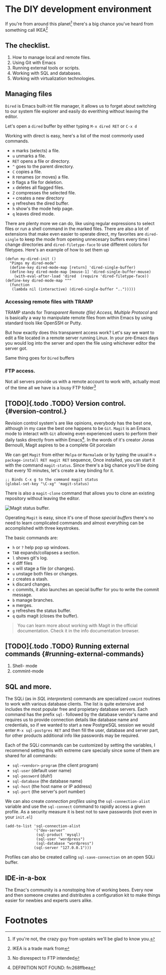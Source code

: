 The DIY development environment
===============================

If you\'re from around this planet[^1] there\'s a big chance you\'ve
heard from something call IKEA[^2]

The checklist.
--------------

1.  How to manage local and remote files.
2.  Using Git with Emacs
3.  Running external tools or scripts.
4.  Working with SQL and databases.
5.  Working with virtualization technologies.

Managing files
--------------

`Dired` is Emacs built-int file manager, it allows us to forget about
switching to our system file explorer and easily do everithing without
leaving the editor.

Let\'s open a `dired` buffer by either typing `M-x dired RET` or `C-x d`

Working with direct is easy, here\'s a list of the most commonly used
commands.

-   `m` marks (selects) a file.
-   `u` unmarks a file.
-   `RET` opens a file or directory.
-   `^` goes to the parent directory.
-   `C` copies a file.
-   `R` renames (or moves) a file.
-   `D` flags a file for deletion.
-   `x` deletes all flagged files.
-   `Z` compresses the selected file.
-   `+` creates a new directory
-   `g` refreshes the dired buffer.
-   `h` show\'s the mode help page.
-   `q` leaves dired mode.

There are plenty more we can do, like using regular expressions to
select files or run a shell command in the marked files. There are also
a lot of extensions that make even easier to operate direct, my
favorites are `dired-single` to keep the mode from opening unnecesary
buffers every time I change directories and `dired-filetype-face` to use
different colors for filetypes. Here\'s an example of how to set them up

``` {.commonlisp org-language="emacs-lisp"}
(defun my-dired-init ()
  "Pimps my dired-mode"
  (define-key dired-mode-map [return] 'dired-single-buffer)
  (define-key dired-mode-map [mouse-1] 'dired-single-buffer-mouse)
    (with-eval-after-load 'dired  (require 'dired-filetype-face))
(define-key dired-mode-map "^"
  (function
   (lambda nil (interactive) (dired-single-buffer "..")))))

```

### Accessing remote files with TRAMP

TRAMP stands for *Transparent Remote (file) Access, Multiple Protocol*
and is basically a way to manipulate remote files from within Emacs by
using standard tools like OpenSSH or Putty.

But how exactly does this transparent access work? Let\'s say we want to
edit a file located in a remote server running Linux. In your pre-Emacs
days you would log into the server and open the file using whichever
editor the server got.

Same thing goes for `Dired` buffers

### FTP access.

Not all servers provide us with a remote account to work with, actually
most of the time all we have is a lousy FTP folder[^3]

[TODO]{.todo .TODO} Version control. {#version-control.}
------------------------------------

Revision control system\'s are like opinions, everybody has the best
one, although in my case the best one happens to be `Git`. `Magit` is an
Emacs mode to interact with `Git` allowing even experienced users to
perform their daily tasks directly from within Emacs[^4]. In the words
of it\'s creator Jonas Bernoulli, Magit aspires to be a complete Git
porcelain

We can get `Magit` from either `Melpa` or `Marmalade` or by typing the
usual `M-x package-install RET magit RET` sequence, Once installed, you
can start it with the command `magit-status`. Since there\'s a big
chance you\'ll be doing that every 10 minutes, let\'s create a key
binding for it.

``` {.commonlisp org-language="emacs-lisp"}
;; Binds C-x g to the command magit status
(global-set-key "\C-xg" 'magit-status)
```

There is also a `magit-clone` command that allows you to clone an
existing repository without leaving the editor.

![Magit status
buffer.](./images/emacs-magit-status.png "emacs-magit-status")

Operating `Magit` is easy, since it\'s one of those *special buffers*
there\'s no need to learn complicated commands and almost everything can
be accomplished with three keystrokes.

The basic commands are:

-   `h` or `?` help pop up windows.
-   `TAB` expands/collapses a section.
-   `l` shows git\'s log.
-   `d` diff files
-   `s` will stage a file (or changes).
-   `u` unstage both files or changes.
-   `z` creates a stash.
-   `k` discard changes.
-   `c` commits, it also launches an special buffer for you to write the
    commit message.
-   `b` manage branches.
-   `m` merges.
-   `g` refreshes the status buffer.
-   `q` quits magit (closes the buffer).

> You can learn more about working with Magit in the official
> documentation. Check it in the info documentation browser.

[TODO]{.todo .TODO} Running external commands {#running-external-commands}
---------------------------------------------

1.  Shell- mode
2.  commint-mode

SQL and more.
-------------

The SQLi (as in *SQL interpreters*) commands are specialized `comint`
routines to work with various database clients. The list is quite
extensive and includes the most popular free and propietary database
servers. Each command has the prefix `sql-` followed by the database
vendor\'s name and requires us to provide connection details like
database name and credentials, so if we wanted to start a new PostgreSQL
session we would enter `M-x sql-postgres RET` and then fill the user,
database and server part, for other products additional info like
passwords may be required.

Each of the SQLi commands can be customized by setting the variables, I
recommend setting this with extreme care specially since some of them
are shared for all commands:

-   `sql-<vendor>-program` (the client program)
-   `sql-user` (default user name)
-   `sql-password` (duh!)
-   `sql-database` (the database name)
-   `sql-host` (the host name or IP address)
-   `sql-port` (the server\'s port number)

We can also create *connection profiles* using the
`sql-connection-alist` variable and use the `sql-connect` command to
rapidly access a given profile. As a security measure it is best not to
save passwords (not even in your `init.el`)

``` {.commonlisp org-language="emacs-lisp"}
(add-to-list 'sql-connection-alist
             '("dev-server"
              (sql-product 'mysql)
              (sql-user "wordpress")
              (sql-database "wordpress")
             (sql-server "127.0.0.1")))
```

Profiles can also be created calling `sql-save-connection` on an open
SQLi buffer.

IDE-in-a-box
------------

The Emac\'s community is a nonstoping hive of working bees. Every now
and then someone creates and distributes a configuration kit to make
things easier for newbies and experts users alike.

Footnotes
=========

[^1]: If you\'re not, the crazy guy from upstairs we\'ll be glad to know
    you.

[^2]: IKEA is a trade mark from

[^3]: No disrespect to FTP intended

[^4]: DEFINITION NOT FOUND: fn:268ffbea
